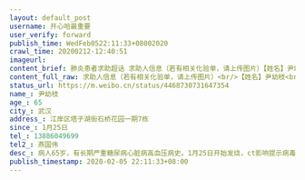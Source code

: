 ```yaml
---
layout: default_post
username: 开心哈最重要
user_verify: forward
publish_time: WedFeb0522:11:33+08002020
crawl_time: 20200212-12:40:51
imageurl: 
content_brief: 肺炎患者求助超话 求助人信息（若有相关化验单，请上传图片）【姓名】尹幼枝【年龄】65【所在城市】武汉【所在小区、社区】江岸区塔子湖街石桥花园一期7栋【患病时间】1月25日【联系方式】13886049699【其他紧急联系人】燕国伟【病情描述】 病人65岁，有长期严重糖尿病心脏病高血压病史。1 ...全文
content_full_raw: 求助人信息（若有相关化验单，请上传图片）<br/>【姓名】尹幼枝<br/>【年龄】65<br/>【所在城市】武汉<br/>【所在小区、社区】江岸区塔子湖街石桥花园一期7栋<br/>【患病时间】1月25日<br/>【联系方式】13886049699<br/>【其他紧急联系人】燕国伟<br/>【病情描述】病人65岁，有长期严重糖尿病心脏病高血压病史。1月25日开始发烧，ct影响提示病毒性肺炎，目前已通过社区安排核酸检测，检测结果为阳性，已确诊。<br/>目前病人高烧不退，呼吸困难，行动困难，但一直联系不到医院，社区也无法安排住院。<br/>急盼住院。
status_url: https://m.weibo.cn/status/4468730731647354
name_: 尹幼枝
age_: 65
city_: 武汉
address_: 江岸区塔子湖街石桥花园一期7栋
since_: 1月25日
tel_: 13886049699
tel2_: 燕国伟
desc_: 病人65岁，有长期严重糖尿病心脏病高血压病史。1月25日开始发烧，ct影响提示病毒性肺炎，目前已通过社区安排核酸检测，检测结果为阳性，已确诊。目前病人高烧不退，呼吸困难，行动困难，但一直联系不到医院，社区也无法安排住院。急盼住院。
publish_timestamp: 2020-02-05 22:11:33+08:00
---
```

